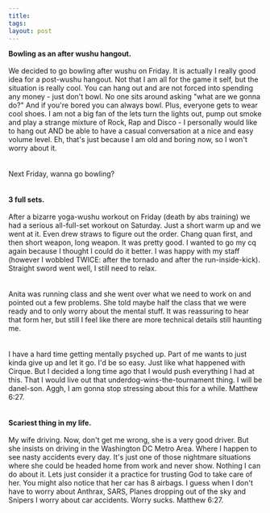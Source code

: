 ```yaml
---
title: 
tags: 
layout: post
---
```

<strong>Bowling as an after wushu hangout.</strong><br /><br />We decided to go bowling after wushu on Friday.  It is actually I really good idea for a post-wushu hangout.  Not that I am all for the game it self, but the situation is really cool.  You can hang out and are not forced into spending any money - just don't bowl.  No one sits around asking "what are we gonna do?"  And if you're bored you can always bowl.  Plus, everyone gets to wear cool shoes.  I am not a big fan of the lets turn the lights out, pump out smoke and play a strange mixture of Rock, Rap and Disco - I personally would like to hang out AND be able to have a casual conversation at a nice and easy volume level.  Eh, that's just because I am old and boring now, so I won't worry about it.  <br /><br />Next Friday, wanna go bowling?<br /><br /><br /><strong>3 full sets.</strong><br /><br />After a bizarre yoga-wushu workout on Friday (death by abs training) we had a serious all-full-set workout on Saturday.  Just a short warm up and we went at it.  Even drew straws to figure out the order.  Chang quan first, and then short weapon, long weapon.  It was pretty good.  I wanted to go my cq again because I thought I could do it better.  I was happy with my staff (however I wobbled TWICE: after the tornado and after the run-inside-kick).  Straight sword went well, I still need to relax.  <br /><br />Anita was running class and she went over what we need to work on and pointed out a few problems.  She told maybe half the class that we were ready and to only worry about the mental stuff.  It was reassuring to hear that form her, but still I feel like there are more technical details still haunting me.   <br /><br />I have a hard time getting mentally psyched up.  Part of me wants to just kinda give up and let it go.  I'd be so easy.  Just like what happened with Cirque.  But I decided a long time ago that I would push everything I had at this.  That I would live out that underdog-wins-the-tournament thing.  I will be danel-son. Aggh, I am gonna stop stressing about this for a while. Matthew 6:27.<br /><br /><br /><strong>Scariest thing in my life.</strong><br /><br />My wife driving.  Now, don't get me wrong, she is a very good driver.  But she insists on driving in the Washington DC Metro Area.  Where I happen to see nasty accidents every day.  It's just one of those nightmare situations where she could be headed home from work and never show.  Nothing I can do about it.  Lets just consider it a practice for trusting God to take care of her. You might also notice that her car has 8 airbags.  I guess when I don't have to worry about Anthrax, SARS, Planes dropping out of the sky and Snipers I worry about car accidents. Worry sucks. Matthew 6:27. 
